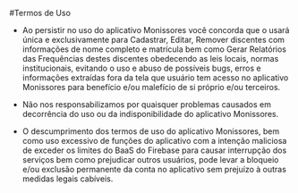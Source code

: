 #Termos de Uso

- Ao persistir no uso do aplicativo Monissores você concorda que o usará única e exclusivamente para Cadastrar, Editar, Remover discentes com informações de nome completo e matrícula bem como Gerar Relatórios das Frequências destes discentes obedecendo as leis locais, normas institucionais, evitando o uso e abuso de possíveis bugs, erros e informações extraídas fora da tela que usuário tem acesso no aplicativo Monissores para benefício e/ou malefício de si próprio e/ou terceiros.

- Não nos responsabilizamos por quaisquer problemas causados em decorrência do uso ou da indisponibilidade do aplicativo Monissores.

- O descumprimento dos termos de uso do aplicativo Monissores, bem como uso excessivo de funções do aplicativo com a intenção maliciosa de exceder os limites do BaaS do Firebase para causar interrupção dos serviços bem como prejudicar outros usuários, pode levar a bloqueio e/ou exclusão permanente da conta no aplicativo sem prejuízo à outras medidas legais cabíveis.
